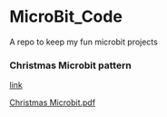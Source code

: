 # MicroBit_Code
A repo to keep my fun microbit projects

### Christmas Microbit pattern
[link](https://github.com/babybeans/MicroBit_Code/blob/main/Christmas%20LED%20pattern)

[Christmas Microbit.pdf](https://github.com/babybeans/MicroBit_Code/files/13666768/Christmas.Microbit.pdf)

